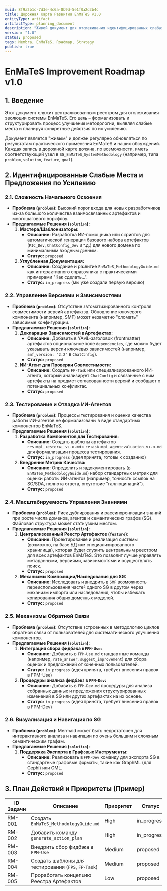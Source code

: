 ```yaml
---
muid: 8f9a2b1c-7d3e-4c6a-8b9d-5e1f0a2d3b4c
title: Дорожная Карта Развития EnMaTeS v1.0
entityType: artifact
artifactType: planning_document
description: "Живой документ для отслеживания идентифицированных слабых мест, предложенных решений и инициатив по усилению системы EnMaTeS. Служит основой для планирования и приоритизации работ по развитию методологии и ее компонентов."
version: "1.0"
status: proposed
tags: Membra, EnMaTeS, Roadmap, Strategy
publish: true
---
```


# EnMaTeS Improvement Roadmap v1.0

## 1. Введение

Этот документ служит централизованным реестром для отслеживания эволюции системы EnMaTeS. Его цель – формализовать и структурировать процесс улучшения методологии, выявляя слабые места и планируя конкретные действия по их усилению.

Документ является "живым" и должен регулярно обновляться по результатам практического применения EnMaTeS и наших обсуждений. Каждая запись в дорожной карте должна, по возможности, иметь соответствующий узел в `SG_EnMaTeS_SystemMethodology` (например, типа `problem`, `solution`, `feature`, `goal`).

## 2. Идентифицированные Слабые Места и Предложения по Усилению

### 2.1. Сложность Начального Освоения

-   **Проблема (`problem`):** Высокий порог входа для новых разработчиков из-за большого количества взаимосвязанных артефактов и многошагового воркфлоу.
-   **Предлагаемые Решения (`solution`):**
    1.  **Мастера/Шаблонизаторы:**
        *   **Описание:** Разработка ИИ-помощника или скриптов для автоматической генерации базового набора артефактов (`PIC_Dev`, `ChatConfig_Dev` и т.д.) для нового домена по минимальным входным данным.
        *   **Статус:** `proposed`
    2.  **Углубленная Документация:**
        *   **Описание:** Создание и развитие `EnMaTeS_MethodologyGuide.md` как интерактивного справочника с практическими примерами "Как сделать...".
        *   **Статус:** `in_progress` (мы уже создали первую версию)

### 2.2. Управление Версиями и Зависимостями

-   **Проблема (`problem`):** Отсутствие автоматизированного контроля совместимости версий артефактов. Обновление ключевого компонента (например, SMF) может незаметно "сломать" зависимые конфигурации.
-   **Предлагаемые Решения (`solution`):**
    1.  **Декларация Зависимостей в Артефактах:**
        *   **Описание:** Добавить в YAML-заголовок (frontmatter) артефактов опциональное поле `dependencies`, где можно будет указывать версии ключевых зависимостей (например, `smf_version: "2.2"` в `ChatConfig`).
        *   **Статус:** `proposed`
    2.  **ИИ-Агент для Проверки Совместимости:**
        *   **Описание:** Создать `FP-Task` или специализированного ИИ-агента, который анализирует `ChatConfig` и связанные с ним артефакты на предмет согласованности версий и сообщает о потенциальных конфликтах.
        *   **Статус:** `proposed`

### 2.3. Тестирование и Отладка ИИ-Агентов

-   **Проблема (`problem`):** Процессы тестирования и оценки качества работы ИИ-агентов не формализованы в виде стандартных компонентов EnMaTeS.
-   **Предлагаемые Решения (`solution`):**
    1.  **Разработка Компонентов для Тестирования:**
        *   **Описание:** Создать шаблоны артефактов `FPSTmpl_TesterAI_v1.0.md` и `FPTaskTmpl_AgentEvaluation_v1.0.md` для формализации процесса тестирования.
        *   **Статус:** `in_progress` (идея принята, готовы к созданию)
    2.  **Внедрение Метрик Качества:**
        *   **Описание:** Определить и задокументировать (в `EnMaTeS_MethodologyGuide.md`) набор стандартных метрик для оценки работы ИИ-агентов (например, точность ссылок на SG/SDA, полнота ответа, отсутствие "галлюцинаций").
        *   **Статус:** `proposed`

### 2.4. Масштабируемость Управления Знаниями

-   **Проблема (`problem`):** Риск дублирования и рассинхронизации знаний при росте числа доменов, агентов и семантических графов (SG). Файловая структура может стать узким местом.
-   **Предлагаемые Решения (`solution`):**
    1.  **Централизованный Реестр Артефактов (`feature`):**
        *   **Описание:** Проектирование и реализация системы (возможно, на базе БД или специализированного хранилища), которая будет служить центральным реестром для всех артефактов EnMaTeS. Это позволит лучше управлять метаданными, версиями, зависимостями и осуществлять поиск.
        *   **Статус:** `proposed`
    2.  **Механизмы Композиции/Наследования для SG:**
        *   **Описание:** Исследовать и внедрить в `SMF` возможность переиспользования частей одного SG в другом через механизм импорта или наследования, чтобы избежать копирования общих доменных моделей.
        *   **Статус:** `proposed`

### 2.5. Механизмы Обратной Связи

-   **Проблема (`problem`):** Отсутствие встроенных в методологию циклов обратной связи от пользователей для систематического улучшения компонентов.
-   **Предлагаемые Решения (`solution`):**
    1.  **Интеграция сбора фидбэка в `FPM-Use`:**
        *   **Описание:** Добавить в `FPM-Use.md` стандартные команды (например, `rate_answer`, `suggest_improvement`) для сбора оценок и предложений от конечных пользователей.
        *   **Статус:** `in_progress` (идея принята, требует внесения правок в FPM-Use)
    2.  **Процедуры анализа фидбэка в `FPM-Dev`:**
        *   **Описание:** Добавить в `FPM-Dev.md` процедуры для анализа собранных данных и предложения структурированных изменений в SG или других артефактах на их основе.
        *   **Статус:** `in_progress` (идея принята, требует внесения правок в FPM-Dev)

### 2.6. Визуализация и Навигация по SG

-   **Проблема (`problem`):** Mermaid может быть недостаточен для интерактивного анализа и навигации по очень большим и сложным семантическим графам.
-   **Предлагаемые Решения (`solution`):**
    1.  **Поддержка Экспорта в Графовые Инструменты:**
        *   **Описание:** Реализовать в `FPM-Dev` команду для экспорта SG в стандартные графовые форматы, такие как GraphML (для Gephi) или GML.
        *   **Статус:** `proposed`

## 3. План Действий и Приоритеты (Пример)

| ID Задачи | Описание                                  | Приоритет | Статус         | Связанные Артефакты                      |
|-----------|-------------------------------------------|-----------|----------------|------------------------------------------|
| RM-001    | Создать `EnMaTeS_MethodologyGuide.md`     | High      | in_progress    | -                                        |
| RM-002    | Добавить команду `generate_action_plan`   | High      | in_progress    | FPM-Dev.md                               |
| RM-003    | Внедрить сбор фидбэка в `FPM-Use`         | Medium    | proposed       | FPM-Use.md                               |
| RM-004    | Создать шаблоны для тестирования (`FPS`, `FP-Task`) | Medium      | proposed       | -                                        |
| RM-005    | Проработать концепцию Реестра Артефактов  | Low       | proposed       | -                                        |